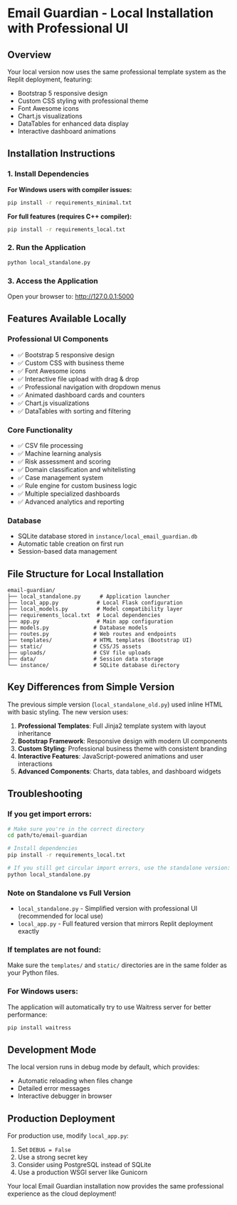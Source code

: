 # Email Guardian - Local Installation with Professional UI

## Overview
Your local version now uses the same professional template system as the Replit deployment, featuring:
- Bootstrap 5 responsive design
- Custom CSS styling with professional theme
- Font Awesome icons
- Chart.js visualizations
- DataTables for enhanced data display
- Interactive dashboard animations

## Installation Instructions

### 1. Install Dependencies

**For Windows users with compiler issues:**
```bash
pip install -r requirements_minimal.txt
```

**For full features (requires C++ compiler):**
```bash
pip install -r requirements_local.txt
```

### 2. Run the Application
```bash
python local_standalone.py
```

### 3. Access the Application
Open your browser to: http://127.0.0.1:5000

## Features Available Locally

### Professional UI Components
- ✅ Bootstrap 5 responsive design
- ✅ Custom CSS with business theme
- ✅ Font Awesome icons
- ✅ Interactive file upload with drag & drop
- ✅ Professional navigation with dropdown menus
- ✅ Animated dashboard cards and counters
- ✅ Chart.js visualizations
- ✅ DataTables with sorting and filtering

### Core Functionality
- ✅ CSV file processing
- ✅ Machine learning analysis
- ✅ Risk assessment and scoring
- ✅ Domain classification and whitelisting
- ✅ Case management system
- ✅ Rule engine for custom business logic
- ✅ Multiple specialized dashboards
- ✅ Advanced analytics and reporting

### Database
- SQLite database stored in `instance/local_email_guardian.db`
- Automatic table creation on first run
- Session-based data management

## File Structure for Local Installation
```
email-guardian/
├── local_standalone.py      # Application launcher
├── local_app.py            # Local Flask configuration
├── local_models.py         # Model compatibility layer
├── requirements_local.txt  # Local dependencies
├── app.py                  # Main app configuration
├── models.py              # Database models
├── routes.py              # Web routes and endpoints
├── templates/             # HTML templates (Bootstrap UI)
├── static/                # CSS/JS assets
├── uploads/               # CSV file uploads
├── data/                  # Session data storage
└── instance/              # SQLite database directory
```

## Key Differences from Simple Version
The previous simple version (`local_standalone_old.py`) used inline HTML with basic styling. The new version uses:

1. **Professional Templates**: Full Jinja2 template system with layout inheritance
2. **Bootstrap Framework**: Responsive design with modern UI components
3. **Custom Styling**: Professional business theme with consistent branding
4. **Interactive Features**: JavaScript-powered animations and user interactions
5. **Advanced Components**: Charts, data tables, and dashboard widgets

## Troubleshooting

### If you get import errors:
```bash
# Make sure you're in the correct directory
cd path/to/email-guardian

# Install dependencies
pip install -r requirements_local.txt

# If you still get circular import errors, use the standalone version:
python local_standalone.py
```

### Note on Standalone vs Full Version
- `local_standalone.py` - Simplified version with professional UI (recommended for local use)
- `local_app.py` - Full featured version that mirrors Replit deployment exactly

### If templates are not found:
Make sure the `templates/` and `static/` directories are in the same folder as your Python files.

### For Windows users:
The application will automatically try to use Waitress server for better performance:
```bash
pip install waitress
```

## Development Mode
The local version runs in debug mode by default, which provides:
- Automatic reloading when files change
- Detailed error messages
- Interactive debugger in browser

## Production Deployment
For production use, modify `local_app.py`:
1. Set `DEBUG = False`
2. Use a strong secret key
3. Consider using PostgreSQL instead of SQLite
4. Use a production WSGI server like Gunicorn

Your local Email Guardian installation now provides the same professional experience as the cloud deployment!